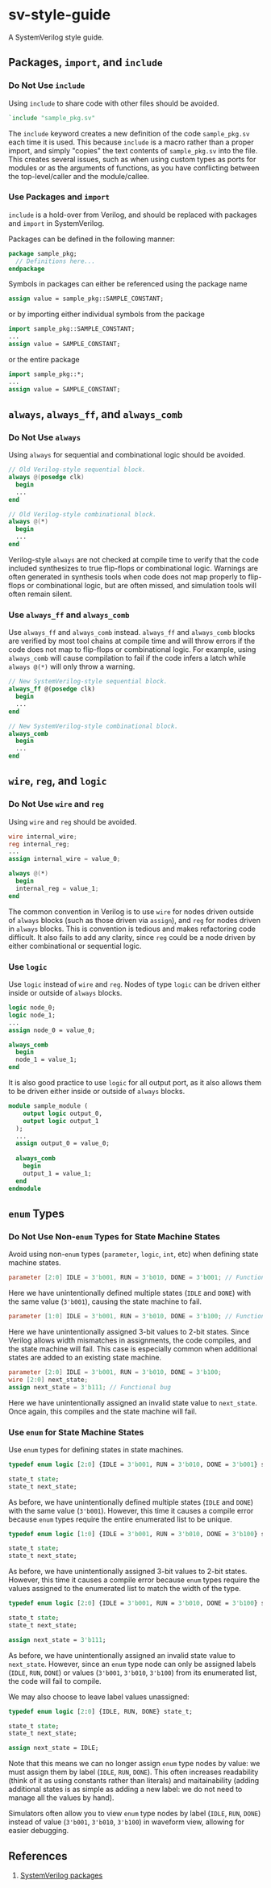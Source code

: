 # sv-style-guide
A SystemVerilog style guide.

## Packages, `import`, and `include`

### Do Not Use `include`
Using `include` to share code with other files should be avoided.
```verilog
`include "sample_pkg.sv"
```
The `include` keyword creates a new definition of the code `sample_pkg.sv` each time it is used. This because `include` is a macro rather than a proper import, and simply "copies" the text contents of `sample_pkg.sv` into the file. This creates several issues, such as when using custom types as ports for modules or as the arguments of functions, as you have conflicting between the top-level/caller and the module/callee.

### Use Packages and `import`
`include` is a hold-over from Verilog, and should be replaced with packages and `import` in SystemVerilog.

Packages can be defined in the following manner:
```systemverilog
package sample_pkg;
  // Definitions here...
endpackage
```

Symbols in packages can either be referenced using the package name
```systemverilog
assign value = sample_pkg::SAMPLE_CONSTANT;
```
or by importing either individual symbols from the package
```systemverilog
import sample_pkg::SAMPLE_CONSTANT;
...
assign value = SAMPLE_CONSTANT;
```
or the entire package
```systemverilog
import sample_pkg::*;
...
assign value = SAMPLE_CONSTANT;
```

## `always`, `always_ff`, and `always_comb`

### Do Not Use `always`
Using `always` for sequential and combinational logic should be avoided.
```verilog
// Old Verilog-style sequential block.
always @(posedge clk)
  begin
  ...
end

// Old Verilog-style combinational block.
always @(*)
  begin
  ...
end
```
Verilog-style `always` are not checked at compile time to verify that the code included synthesizes to true flip-flops or combinational logic. Warnings are often generated in synthesis tools when code does not map properly to flip-flops or combinational logic, but are often missed, and simulation tools will often remain silent.

### Use `always_ff` and `always_comb`
Use `always_ff` and `always_comb` instead. `always_ff` and `always_comb` blocks are verified by most tool chains at compile time and will throw errors if the code does not map to flip-flops or combinational logic. For example, using `always_comb` will cause compilation to fail if the code infers a latch while `always @(*)` will only throw a warning.
```systemverilog
// New SystemVerilog-style sequential block.
always_ff @(posedge clk)
  begin
  ...
end

// New SystemVerilog-style combinational block.
always_comb
  begin
  ...
end
```

## `wire`, `reg`, and `logic`

### Do Not Use `wire` and `reg`
Using `wire` and `reg` should be avoided.
```verilog
wire internal_wire;
reg internal_reg;
...
assign internal_wire = value_0;

always @(*)
  begin
  internal_reg = value_1;
end
```
The common convention in Verilog is to use `wire` for nodes driven outside of `always` blocks (such as those driven via `assign`), and `reg` for nodes driven in `always` blocks. This is convention is tedious and makes refactoring code difficult. It also fails to add any clarity, since `reg` could be a node driven by either combinational or sequential logic.

### Use `logic`
Use `logic` instead of `wire` and `reg`. Nodes of type `logic` can be driven either inside or outside of `always` blocks.
```systemverilog
logic node_0;
logic node_1;
...
assign node_0 = value_0;

always_comb
  begin
  node_1 = value_1;
end
```
It is also good practice to use `logic` for all output port, as it also allows them to be driven either inside or outside of `always` blocks.
```systemverilog
module sample_module (
    output logic output_0,
    output logic output_1
  );
  ...
  assign output_0 = value_0;
  
  always_comb
    begin
    output_1 = value_1;
  end
endmodule
```

## `enum` Types

### Do Not Use Non-`enum` Types for State Machine States
Avoid using non-`enum` types (`parameter`, `logic`, `int`, etc) when defining state machine states.
```verilog
parameter [2:0] IDLE = 3'b001, RUN = 3'b010, DONE = 3'b001; // Functional bug
```
Here we have unintentionally defined multiple states (`IDLE` and `DONE`) with the same value (`3'b001`), causing the state machine to fail.
```verilog
parameter [1:0] IDLE = 3'b001, RUN = 3'b010, DONE = 3'b100; // Functional bug
```
Here we have unintentionally assigned 3-bit values to 2-bit states. Since Verilog allows width mismatches in assignments, the code compiles, and the state machine will fail. This case is especially common when additional states are added to an existing state machine.
```verilog
parameter [2:0] IDLE = 3'b001, RUN = 3'b010, DONE = 3'b100;
wire [2:0] next_state;
assign next_state = 3'b111; // Functional bug
```
Here we have unintentionally assigned an invalid state value to `next_state`. Once again, this compiles and the state machine will fail.

### Use `enum` for State Machine States
Use `enum` types for defining states in state machines.
```systemverilog
typedef enum logic [2:0] {IDLE = 3'b001, RUN = 3'b010, DONE = 3'b001} state_t;  // Compile error

state_t state;
state_t next_state;
```
As before, we have unintentionally defined multiple states (`IDLE` and `DONE`) with the same value (`3'b001`). However, this time it causes a compile error because `enum` types require the entire enumerated list to be unique.

```systemverilog
typedef enum logic [1:0] {IDLE = 3'b001, RUN = 3'b010, DONE = 3'b100} state_t;  // Compile error

state_t state;
state_t next_state;
```
As before, we have unintentionally assigned 3-bit values to 2-bit states. However, this time it causes a compile error because `enum` types require the values assigned to the enumerated list to match the width of the type.

```systemverilog
typedef enum logic [2:0] {IDLE = 3'b001, RUN = 3'b010, DONE = 3'b100} state_t;  // Compile error

state_t state;
state_t next_state;

assign next_state = 3'b111;
```
As before, we have unintentionally assigned an invalid state value to `next_state`. However, since an `enum` type node can only be assigned labels (`IDLE`, `RUN`, `DONE`) or values (`3'b001`, `3'b010`, `3'b100`) from its enumerated list, the code will fail to compile.

We may also choose to leave label values unassigned:
```systemverilog
typedef enum logic [2:0] {IDLE, RUN, DONE} state_t;

state_t state;
state_t next_state;

assign next_state = IDLE;
```
Note that this means we can no longer assign `enum` type nodes by value: we must assign them by label (`IDLE`, `RUN`, `DONE`). This often increases readability (think of it as using constants rather than literals) and maitainability (adding additional states is as simple as adding a new label: we do not need to manage all the values by hand).

Simulators often allow you to view `enum` type nodes by label (`IDLE`, `RUN`, `DONE`) instead of value (`3'b001`, `3'b010`, `3'b100`) in waveform view, allowing for easier debugging.
## References
1. [SystemVerilog packages](http://www.asic-world.com/systemverilog/hierarchy1.html)
